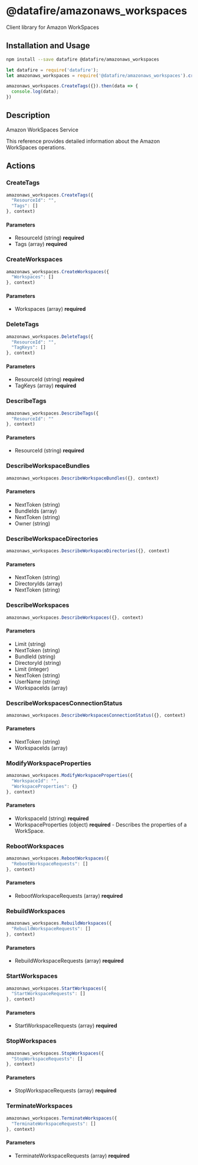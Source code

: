 # @datafire/amazonaws_workspaces

Client library for Amazon WorkSpaces

## Installation and Usage
```bash
npm install --save datafire @datafire/amazonaws_workspaces
```

```js
let datafire = require('datafire');
let amazonaws_workspaces = require('@datafire/amazonaws_workspaces').create();

amazonaws_workspaces.CreateTags({}).then(data => {
  console.log(data);
})
```

## Description
<fullname>Amazon WorkSpaces Service</fullname> <p>This reference provides detailed information about the Amazon WorkSpaces operations.</p>

## Actions
### CreateTags



```js
amazonaws_workspaces.CreateTags({
  "ResourceId": "",
  "Tags": []
}, context)
```

#### Parameters
* ResourceId (string) **required**
* Tags (array) **required**

### CreateWorkspaces



```js
amazonaws_workspaces.CreateWorkspaces({
  "Workspaces": []
}, context)
```

#### Parameters
* Workspaces (array) **required**

### DeleteTags



```js
amazonaws_workspaces.DeleteTags({
  "ResourceId": "",
  "TagKeys": []
}, context)
```

#### Parameters
* ResourceId (string) **required**
* TagKeys (array) **required**

### DescribeTags



```js
amazonaws_workspaces.DescribeTags({
  "ResourceId": ""
}, context)
```

#### Parameters
* ResourceId (string) **required**

### DescribeWorkspaceBundles



```js
amazonaws_workspaces.DescribeWorkspaceBundles({}, context)
```

#### Parameters
* NextToken (string)
* BundleIds (array)
* NextToken (string)
* Owner (string)

### DescribeWorkspaceDirectories



```js
amazonaws_workspaces.DescribeWorkspaceDirectories({}, context)
```

#### Parameters
* NextToken (string)
* DirectoryIds (array)
* NextToken (string)

### DescribeWorkspaces



```js
amazonaws_workspaces.DescribeWorkspaces({}, context)
```

#### Parameters
* Limit (string)
* NextToken (string)
* BundleId (string)
* DirectoryId (string)
* Limit (integer)
* NextToken (string)
* UserName (string)
* WorkspaceIds (array)

### DescribeWorkspacesConnectionStatus



```js
amazonaws_workspaces.DescribeWorkspacesConnectionStatus({}, context)
```

#### Parameters
* NextToken (string)
* WorkspaceIds (array)

### ModifyWorkspaceProperties



```js
amazonaws_workspaces.ModifyWorkspaceProperties({
  "WorkspaceId": "",
  "WorkspaceProperties": {}
}, context)
```

#### Parameters
* WorkspaceId (string) **required**
* WorkspaceProperties (object) **required** - Describes the properties of a WorkSpace.

### RebootWorkspaces



```js
amazonaws_workspaces.RebootWorkspaces({
  "RebootWorkspaceRequests": []
}, context)
```

#### Parameters
* RebootWorkspaceRequests (array) **required**

### RebuildWorkspaces



```js
amazonaws_workspaces.RebuildWorkspaces({
  "RebuildWorkspaceRequests": []
}, context)
```

#### Parameters
* RebuildWorkspaceRequests (array) **required**

### StartWorkspaces



```js
amazonaws_workspaces.StartWorkspaces({
  "StartWorkspaceRequests": []
}, context)
```

#### Parameters
* StartWorkspaceRequests (array) **required**

### StopWorkspaces



```js
amazonaws_workspaces.StopWorkspaces({
  "StopWorkspaceRequests": []
}, context)
```

#### Parameters
* StopWorkspaceRequests (array) **required**

### TerminateWorkspaces



```js
amazonaws_workspaces.TerminateWorkspaces({
  "TerminateWorkspaceRequests": []
}, context)
```

#### Parameters
* TerminateWorkspaceRequests (array) **required**

